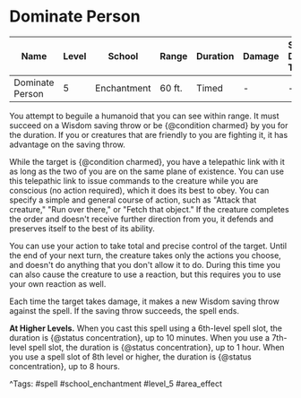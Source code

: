 # Dominate Person

| Name | Level | School | Range | Duration | Damage | Save DC & Type |
|------|-------|--------|-------|----------|--------|----------------|
| Dominate Person | 5 | Enchantment | 60 ft. | Timed | - | - |

You attempt to beguile a humanoid that you can see within range. It must succeed on a Wisdom saving throw or be {@condition charmed} by you for the duration. If you or creatures that are friendly to you are fighting it, it has advantage on the saving throw.

While the target is {@condition charmed}, you have a telepathic link with it as long as the two of you are on the same plane of existence. You can use this telepathic link to issue commands to the creature while you are conscious (no action required), which it does its best to obey. You can specify a simple and general course of action, such as "Attack that creature," "Run over there," or "Fetch that object." If the creature completes the order and doesn't receive further direction from you, it defends and preserves itself to the best of its ability.

You can use your action to take total and precise control of the target. Until the end of your next turn, the creature takes only the actions you choose, and doesn't do anything that you don't allow it to do. During this time you can also cause the creature to use a reaction, but this requires you to use your own reaction as well.

Each time the target takes damage, it makes a new Wisdom saving throw against the spell. If the saving throw succeeds, the spell ends.

**At Higher Levels.** When you cast this spell using a 6th-level spell slot, the duration is {@status concentration}, up to 10 minutes. When you use a 7th-level spell slot, the duration is {@status concentration}, up to 1 hour. When you use a spell slot of 8th level or higher, the duration is {@status concentration}, up to 8 hours.

^Tags: #spell #school_enchantment #level_5 #area_effect